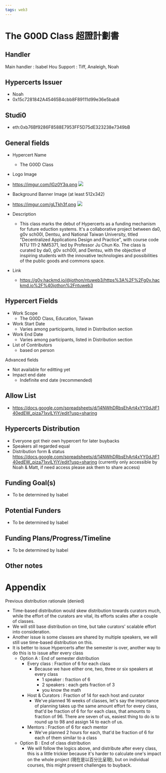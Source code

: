 ```yaml
---
tags: web3
---
```


The G00D Class 超證計劃書
===

Handler
- 
Main handler : Isabel Hou
Support : Tiff, Analeigh, Noah

Hypercerts Issuer
-
- Noah
- 0x15c7281842A45465B4cbb8F89111d99e36e5bab8

Studi0 
-
- eth:0xb76Bf9286F8588E7953FF5D75dE323238e7349bB

General fields
- 
- Hypercert Name 
    - The G00D Class
- Logo Image
- https://imgur.com/IGz0Y3q.png
![](https://s3-ap-northeast-1.amazonaws.com/g0v-hackmd-images/uploads/upload_8d3c2499140618fde6c6a8d023ef4c5d.png)

- Background Banner Image (at least 512x342)
- https://imgur.com/gLTkh3f.png
![](https://s3-ap-northeast-1.amazonaws.com/g0v-hackmd-images/uploads/upload_e6574aab125b8a0d6b86a2fb0f17dd1f.png)

- Description
    - This class marks the debut of Hypercerts as a funding mechanism for future eduction systems. It's a collaborative project between da0, g0v sch00l, Dentsu, and National Taiwan University, titled "Decentralized Applications Design and Practice", with course code NTU 111-2 NM5371, led by Professor Ju Chun Ko. The class is curated by da0, g0v sch00l, and Dentsu, with the objective of inspiring students with the innovative technologies and possibilities of the public goods and commons space.
- Link
    - https://g0v.hackmd.io/@jothon/ntuweb3/https%3A%2F%2Fg0v.hackmd.io%2F%40jothon%2Fntuweb3

Hypercert Fields
- 
- Work Scope
    - The G00D Class, Education, Taiwan
- Work Start Date
    - Varies among participants, listed in Distribution section
- Work End Date
    - Varies among participants, listed in Distribution section
- List of Contributors
    - based on person

Advanced fields
- Not available for editting yet
- Impact end date
    - Indefinite end date (recommended)

Allow List
- 
- https://docs.google.com/spreadsheets/d/14NWhDRbsEhArt4xYY0dJtF140edEW_piza71xvlLYiY/edit?usp=sharing

Hypercerts Distribution
-
- Everyone got their own hypercert for later buybacks
- Speakers all regarded equal
- Distribution form & status
https://docs.google.com/spreadsheets/d/14NWhDRbsEhArt4xYY0dJtF140edEW_piza71xvlLYiY/edit?usp=sharing
(currently only accessible by Noah & Matt, if need access please ask them to share access)


Funding Goal(s)
- 
- To be determined by Isabel


Potential Funders
- 
- To be determined by Isabel

Funding Plans/Progress/Timeline
- 
- To be determined by Isabel

Other notes
- 


# Appendix

Previous distribution rationale (denied)
- Time-based distribution would skew distribution towards curators much, while the effort of the curators are vital, its efforts scales after a couple of classes.
- We will still base distribution on time, but take curators' scalable effort into consideration.
- Another issue is some classes are shared by multiple speakers, we will still use time-based distribution on this.
- It is better to issue Hypercerts after the semester is over, another way to do this is to issue after every class
    - Option A : End of semester distribution
        - Every class : Fraction of 6 for each class
            - Because we have either one, two, three or six speakers at every class
                - 1 speaker : fraction of 6
                - 2 speakers : each gets fraction of 3
                - you know the math
        - Host & Curators : Fraction of 14 for each host and curator
            - We've planned 16 weeks of classes, let's say the importance of planning takes up the same amount effort for every class, that'd be fraction of 6 for for each class, that amounts to fraction of 96. There are seven of us, easiest thing to do is to round up to 98 and assign 14 to each of us.
        - Mentors : Fraction of 6 for each mentor
            - We've planned 2 hours for each, that'd be fraction of 6 for each of them similar to a class
    - Option B : End of class distribution
        - We will follow the logics above, and distribute after every class, this is a little trickier because it's harder to calculate one's impact on the whole project (現在是以百分比呈現), but on individual courses, this might present challenges to buyback.